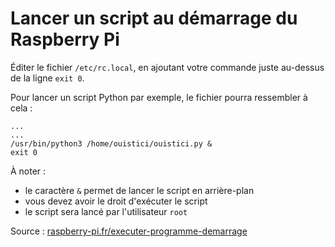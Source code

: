 # Lancer un script au démarrage du Raspberry Pi

Éditer le fichier `/etc/rc.local`, en ajoutant votre commande juste au-dessus de la ligne `exit 0`.

Pour lancer un script Python par exemple, le fichier pourra ressembler à cela :
```
...
...
/usr/bin/python3 /home/ouistici/ouistici.py &
exit 0
```
À noter :

- le caractère `&` permet de lancer le script en arrière-plan
- vous devez avoir le droit d'exécuter le script
- le script sera lancé par l'utilisateur `root`


Source : [raspberry-pi.fr/executer-programme-demarrage](https://raspberry-pi.fr/executer-programme-demarrage/)